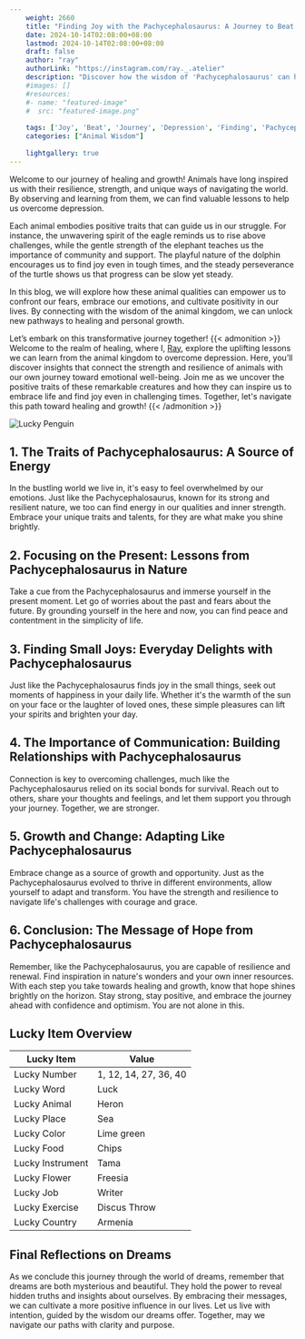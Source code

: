 ```yaml
---
    weight: 2660
    title: "Finding Joy with the Pachycephalosaurus: A Journey to Beat Depression"  # Assuming 'title' column exists
    date: 2024-10-14T02:08:00+08:00
    lastmod: 2024-10-14T02:08:00+08:00
    draft: false
    author: "ray"
    authorLink: "https://instagram.com/ray._.atelier"
    description: "Discover how the wisdom of 'Pachycephalosaurus' can help you overcome depression and find joy in your life journey."
    #images: []
    #resources:
    #- name: "featured-image"
    #  src: "featured-image.png"
    
    tags: ['Joy', 'Beat', 'Journey', 'Depression', 'Finding', 'Pachycephalosaurus']
    categories: ["Animal Wisdom"]
    
    lightgallery: true
---
```

    
Welcome to our journey of healing and growth! Animals have long inspired us with their resilience, strength, and unique ways of navigating the world. By observing and learning from them, we can find valuable lessons to help us overcome depression.

Each animal embodies positive traits that can guide us in our struggle. For instance, the unwavering spirit of the eagle reminds us to rise above challenges, while the gentle strength of the elephant teaches us the importance of community and support. The playful nature of the dolphin encourages us to find joy even in tough times, and the steady perseverance of the turtle shows us that progress can be slow yet steady.

In this blog, we will explore how these animal qualities can empower us to confront our fears, embrace our emotions, and cultivate positivity in our lives. By connecting with the wisdom of the animal kingdom, we can unlock new pathways to healing and personal growth.

Let’s embark on this transformative journey together!
{{< admonition >}}
Welcome to the realm of healing, where I, [Ray](https://instagram.com/ray._.atelier), explore the uplifting lessons we can learn from the animal kingdom to overcome depression. Here, you’ll discover insights that connect the strength and resilience of animals with our own journey toward emotional well-being. Join me as we uncover the positive traits of these remarkable creatures and how they can inspire us to embrace life and find joy even in challenging times. Together, let's navigate this path toward healing and growth!
{{< /admonition >}}

![Lucky Penguin](https://cdn.pixabay.com/photo/2024/09/07/02/34/penguins-9028827_1280.jpg "Lucky Penguin")

## 1. The Traits of Pachycephalosaurus: A Source of Energy
In the bustling world we live in, it's easy to feel overwhelmed by our emotions. Just like the Pachycephalosaurus, known for its strong and resilient nature, we too can find energy in our qualities and inner strength. Embrace your unique traits and talents, for they are what make you shine brightly.

## 2. Focusing on the Present: Lessons from Pachycephalosaurus in Nature
Take a cue from the Pachycephalosaurus and immerse yourself in the present moment. Let go of worries about the past and fears about the future. By grounding yourself in the here and now, you can find peace and contentment in the simplicity of life.

## 3. Finding Small Joys: Everyday Delights with Pachycephalosaurus
Just like the Pachycephalosaurus finds joy in the small things, seek out moments of happiness in your daily life. Whether it's the warmth of the sun on your face or the laughter of loved ones, these simple pleasures can lift your spirits and brighten your day.

## 4. The Importance of Communication: Building Relationships with Pachycephalosaurus
Connection is key to overcoming challenges, much like the Pachycephalosaurus relied on its social bonds for survival. Reach out to others, share your thoughts and feelings, and let them support you through your journey. Together, we are stronger.

## 5. Growth and Change: Adapting Like Pachycephalosaurus
Embrace change as a source of growth and opportunity. Just as the Pachycephalosaurus evolved to thrive in different environments, allow yourself to adapt and transform. You have the strength and resilience to navigate life's challenges with courage and grace.

## 6. Conclusion: The Message of Hope from Pachycephalosaurus
Remember, like the Pachycephalosaurus, you are capable of resilience and renewal. Find inspiration in nature's wonders and your own inner resources. With each step you take towards healing and growth, know that hope shines brightly on the horizon. Stay strong, stay positive, and embrace the journey ahead with confidence and optimism. You are not alone in this.


## Lucky Item Overview
| Lucky Item          | Value              |
|---------------|--------------------|
| Lucky Number        | 1, 12, 14, 27, 36, 40  |
| Lucky Word          | Luck |
| Lucky Animal        | Heron |
| Lucky Place         | Sea     |
| Lucky Color         | Lime green     |
| Lucky Food          | Chips      |
| Lucky Instrument    | Tama |
| Lucky Flower        | Freesia    |
| Lucky Job           | Writer       |
| Lucky Exercise      | Discus Throw  |
| Lucky Country       | Armenia    |


##  Final Reflections on Dreams

As we conclude this journey through the world of dreams, remember that dreams are both mysterious and beautiful. They hold the power to reveal hidden truths and insights about ourselves. By embracing their messages, we can cultivate a more positive influence in our lives. Let us live with intention, guided by the wisdom our dreams offer. Together, may we navigate our paths with clarity and purpose.
